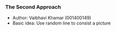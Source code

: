 ### The Second Approach
* Author: Vaibhavi Khamar (001400149)
* Basic idea: Use random line to consist a picture